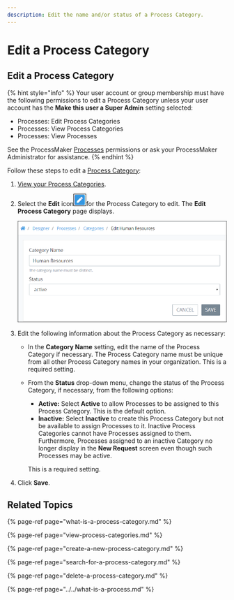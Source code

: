 ```yaml
---
description: Edit the name and/or status of a Process Category.
---
```


# Edit a Process Category

## Edit a Process Category

{% hint style="info" %}
Your user account or group membership must have the following permissions to edit a Process Category unless your user account has the **Make this user a Super Admin** setting selected:

* Processes: Edit Process Categories
* Processes: View Process Categories
* Processes: View Processes

See the ProcessMaker [Processes](../../../../processmaker-administration/permission-descriptions-for-users-and-groups.md#processes) permissions or ask your ProcessMaker Administrator for assistance.
{% endhint %}

Follow these steps to edit a [Process Category](what-is-a-process-category.md):

1. [View your Process Categories](view-process-categories.md#view-process-categories).
2. Select the **Edit** icon![](../../../../.gitbook/assets/open-modeler-edit-icon-processes-page-processes.png)for the Process Category to edit. The **Edit Process Category** page displays.  

   ![](../../../../.gitbook/assets/edit-process-category-page-processes.png)

3. Edit the following information about the Process Category as necessary:
   * In the **Category Name** setting, edit the name of the Process Category if necessary. The Process Category name must be unique from all other Process Category names in your organization. This is a required setting.
   * From the **Status** drop-down menu, change the status of the Process Category, if necessary, from the following options:

     * **Active:** Select **Active** to allow Processes to be assigned to this Process Category. This is the default option.
     * **Inactive:** Select **Inactive** to create this Process Category but not be available to assign Processes to it. Inactive Process Categories cannot have Processes assigned to them. Furthermore, Processes assigned to an inactive Category no longer display in the **New Request** screen even though such Processes may be active.

     This is a required setting.
4. Click **Save**.

## Related Topics

{% page-ref page="what-is-a-process-category.md" %}

{% page-ref page="view-process-categories.md" %}

{% page-ref page="create-a-new-process-category.md" %}

{% page-ref page="search-for-a-process-category.md" %}

{% page-ref page="delete-a-process-category.md" %}

{% page-ref page="../../what-is-a-process.md" %}

